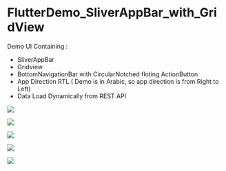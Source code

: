 # FlutterDemo_SliverAppBar_with_GridView
Demo UI Containing : 
 - SliverAppBar 
 - Gridview 
 - BottomNavigationBar with CircularNotched floting ActionButton
 - App Direction RTL ( Demo is in Arabic, so app direction is from Right to Left)
 - Data Load Dynamically from REST API

![](ScreenSoot/1.jpeg)

![](ScreenSoot/2.jpeg)

![](ScreenSoot/3.jpeg)

![](ScreenSoot/4.jpeg)

![](ScreenSoot/5.jpeg)
